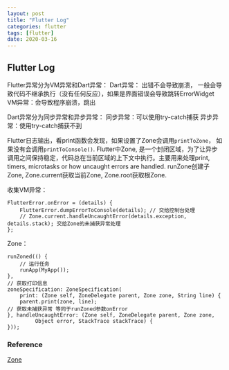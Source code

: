 ```yaml
---
layout: post
title: "Flutter Log"
categories: flutter
tags: [flutter]
date: 2020-03-16
---
```


## Flutter Log

Flutter异常分为VM异常和Dart异常：
    Dart异常： 出错不会导致崩溃， 一般会导致代码不继承执行（没有任何反应），如果是界面错误会导致跳转ErrorWidget
    VM异常：会导致程序崩溃，跳出

Dart异常分为同步异常和异步异常：
    同步异常：可以使用try-catch捕获
    异步异常：使用try-catch捕获不到

Flutter日志输出，看print函数会发现，如果设置了Zone会调用`printToZone`， 如果没有会调用`printToConsole()`.
Flutter中Zone, 是一个封闭区域，为了让异步
调用之间保持稳定，代码总在当前区域的上下文中执行。主要用来处理print, timers, microtasks or how uncaught errors are handled.
runZone创建子Zone, Zone.current获取当前Zone, Zone.root获取根Zone.

收集VM异常：

    FlutterError.onError = (details) {
        FlutterError.dumpErrorToConsole(details); // 交给控制台处理
        // Zone.current.handleUncaughtError(details.exception, details.stack); 交给Zone的未捕获异常处理
    };

Zone：

    runZoned(() {
        // 运行任务
        runApp(MyApp());
    },
    // 获取打印信息
    zoneSpecification: ZoneSpecification(
        print: (Zone self, ZoneDelegate parent, Zone zone, String line) {
        parent.print(zone, line);
    // 获取未捕获异常 等同于runZoned参数onError
    }, handleUncaughtError: (Zone self, ZoneDelegate parent, Zone zone,
             Object error, StackTrace stackTrace) {
    }));

### Reference
[Zone](https://api.flutter.dev/flutter/dart-async/Zone-class.html)
